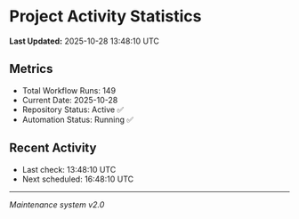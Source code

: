 # Project Activity Statistics

**Last Updated:** 2025-10-28 13:48:10 UTC

## Metrics
- Total Workflow Runs: 149
- Current Date: 2025-10-28
- Repository Status: Active ✅
- Automation Status: Running ✅

## Recent Activity
- Last check: 13:48:10 UTC
- Next scheduled: 16:48:10 UTC

---
*Maintenance system v2.0*
